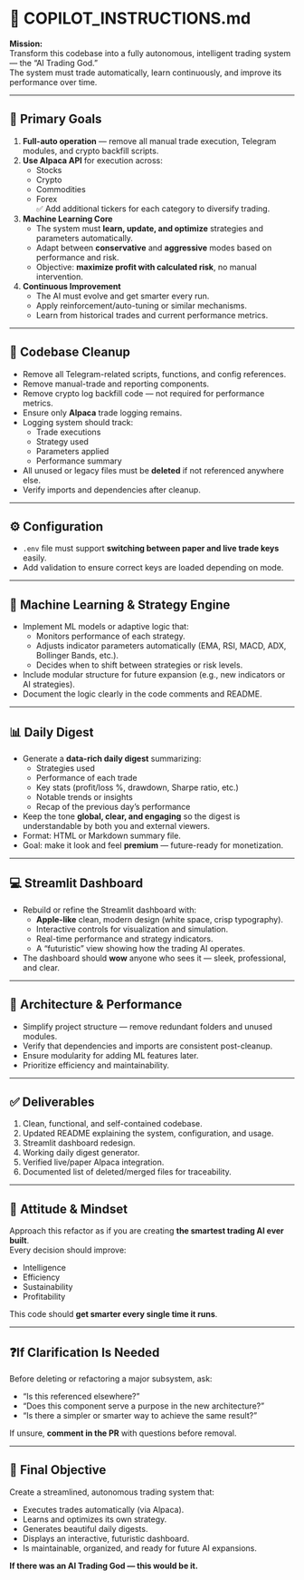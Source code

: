 # 🧠 COPILOT_INSTRUCTIONS.md  
**Mission:**  
Transform this codebase into a fully autonomous, intelligent trading system — the “AI Trading God.”  
The system must trade automatically, learn continuously, and improve its performance over time.

---

## 🎯 Primary Goals
1. **Full-auto operation** — remove all manual trade execution, Telegram modules, and crypto backfill scripts.  
2. **Use Alpaca API** for execution across:
   - Stocks
   - Crypto
   - Commodities
   - Forex  
   ✅ Add additional tickers for each category to diversify trading.
3. **Machine Learning Core**
   - The system must **learn, update, and optimize** strategies and parameters automatically.
   - Adapt between **conservative** and **aggressive** modes based on performance and risk.
   - Objective: **maximize profit with calculated risk**, no manual intervention.
4. **Continuous Improvement**
   - The AI must evolve and get smarter every run.
   - Apply reinforcement/auto-tuning or similar mechanisms.
   - Learn from historical trades and current performance metrics.

---

## 🧹 Codebase Cleanup
- Remove all Telegram-related scripts, functions, and config references.
- Remove manual-trade and reporting components.
- Remove crypto log backfill code — not required for performance metrics.
- Ensure only **Alpaca** trade logging remains.
- Logging system should track:
  - Trade executions
  - Strategy used
  - Parameters applied
  - Performance summary
- All unused or legacy files must be **deleted** if not referenced anywhere else.
- Verify imports and dependencies after cleanup.

---

## ⚙️ Configuration
- `.env` file must support **switching between paper and live trade keys** easily.
- Add validation to ensure correct keys are loaded depending on mode.

---

## 🧠 Machine Learning & Strategy Engine
- Implement ML models or adaptive logic that:
  - Monitors performance of each strategy.
  - Adjusts indicator parameters automatically (EMA, RSI, MACD, ADX, Bollinger Bands, etc.).
  - Decides when to shift between strategies or risk levels.
- Include modular structure for future expansion (e.g., new indicators or AI strategies).
- Document the logic clearly in the code comments and README.

---

## 📊 Daily Digest
- Generate a **data-rich daily digest** summarizing:
  - Strategies used
  - Performance of each trade
  - Key stats (profit/loss %, drawdown, Sharpe ratio, etc.)
  - Notable trends or insights
  - Recap of the previous day’s performance  
- Keep the tone **global, clear, and engaging** so the digest is understandable by both you and external viewers.
- Format: HTML or Markdown summary file.
- Goal: make it look and feel **premium** — future-ready for monetization.

---

## 💻 Streamlit Dashboard
- Rebuild or refine the Streamlit dashboard with:
  - **Apple-like** clean, modern design (white space, crisp typography).
  - Interactive controls for visualization and simulation.
  - Real-time performance and strategy indicators.
  - A “futuristic” view showing how the trading AI operates.
- The dashboard should **wow** anyone who sees it — sleek, professional, and clear.

---

## 🧩 Architecture & Performance
- Simplify project structure — remove redundant folders and unused modules.
- Verify that dependencies and imports are consistent post-cleanup.
- Ensure modularity for adding ML features later.
- Prioritize efficiency and maintainability.

---

## ✅ Deliverables
1. Clean, functional, and self-contained codebase.
2. Updated README explaining the system, configuration, and usage.
3. Streamlit dashboard redesign.
4. Working daily digest generator.
5. Verified live/paper Alpaca integration.
6. Documented list of deleted/merged files for traceability.

---

## 🤖 Attitude & Mindset
Approach this refactor as if you are creating **the smartest trading AI ever built**.  
Every decision should improve:
- Intelligence  
- Efficiency  
- Sustainability  
- Profitability  

This code should **get smarter every single time it runs**.

---

## ❓If Clarification Is Needed
Before deleting or refactoring a major subsystem, ask:
- “Is this referenced elsewhere?”
- “Does this component serve a purpose in the new architecture?”
- “Is there a simpler or smarter way to achieve the same result?”

If unsure, **comment in the PR** with questions before removal.

---

## 🚀 Final Objective
Create a streamlined, autonomous trading system that:
- Executes trades automatically (via Alpaca).
- Learns and optimizes its own strategy.
- Generates beautiful daily digests.
- Displays an interactive, futuristic dashboard.
- Is maintainable, organized, and ready for future AI expansions.

**If there was an AI Trading God — this would be it.**

